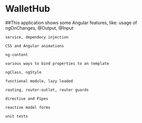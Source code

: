 # WalletHub

##This application shows some Angular features, like:
    usage of ngOnChanges, @Output, @Input

    service, dependecy injection

    CSS and Angular animations

    ng-content

    various ways to bind properties to an template

    ngClass, ngStyle

    functional module, lazy loaded

    routing, router-outlet, router guards

    directive and Pipes

    reactive model forms

    unit tests